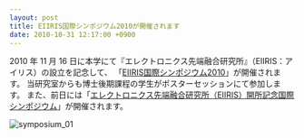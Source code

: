 ```yaml
---
layout: post
title: EIIRIS国際シンポジウム2010が開催されます
date: 2010-10-31 12:17:00 +0900
---
```


2010 年 11 月 16 日に本学にて『エレクトロニクス先端融合研究所』（EIIRIS：アイリス）の設立を記念して、
「[EIIRIS国際シンポジウム2010](http://www.tut.ac.jp/wakate/news/51.html)」が開催されます。
当研究室からも博士後期課程の学生がポスターセッションにて参加します。
また、前日には「[エレクトロニクス先端融合研究所（EIIRIS）開所記念国際シンポジウム](http://www.tut.ac.jp/wakate/news/55.html)」が開催されます。

![symposium_01]({{site.baseurl}}/img/symposium_01-215x300.jpg)